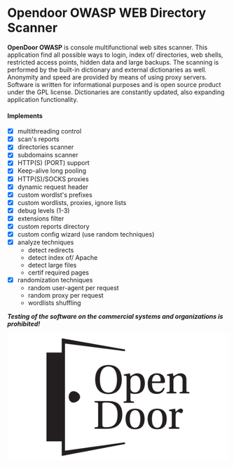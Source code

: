 Opendoor OWASP WEB Directory Scanner
=====================================

**OpenDoor OWASP** is console multifunctional web sites scanner.
This application find all possible ways to login, index of/ directories, web shells, restricted access points, hidden data and large backups.
The scanning is performed by the built-in dictionary and external dictionaries as well. Anonymity and speed are provided by means of using proxy servers.
Software is written for informational purposes and is open source product under the GPL license.
Dictionaries are constantly updated, also expanding application functionality.


#### Implements
- [x] multithreading control
- [x] scan's reports
- [x] directories scanner
- [x] subdomains scanner
- [x] HTTP(S) (PORT) support
- [x] Keep-alive long pooling
- [x] HTTP(S)/SOCKS proxies
- [x] dynamic request header
- [x] custom wordlst's prefixes
- [x] custom wordlists, proxies, ignore lists
- [x] debug levels (1-3)
- [x] extensions filter
- [x] custom reports directory
- [x] custom config wizard (use random techniques)
- [x] analyze techniques
    * detect redirects
    * detect index of/ Apache
    * detect large files
    * certif required pages
- [x] randomization techniques
    * random user-agent per request
    * random proxy per request
    * wordlists shuffling


***Testing of the software on the commercial systems and organizations is prohibited!***

![Logo](images/open-door.png)